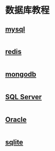 # 数据库教程
## [mysql](https://github.com/pzspsh/intelligentlibrary/tree/main/database/mysql)
```sql

```

## [redis](https://github.com/pzspsh/intelligentlibrary/tree/main/database/redis)
```sql

```

## [mongodb](https://github.com/pzspsh/intelligentlibrary/tree/main/database/mongodb)
```sql

```

## [SQL Server](https://github.com/pzspsh/intelligentlibrary/tree/main/database/sql%20server)
```sql

```
## [Oracle](https://github.com/pzspsh/intelligentlibrary/tree/main/database/oracle)
```sql

```
## [sqlite](https://github.com/pzspsh/intelligentlibrary/tree/main/database/sqlite)
```sql

```
